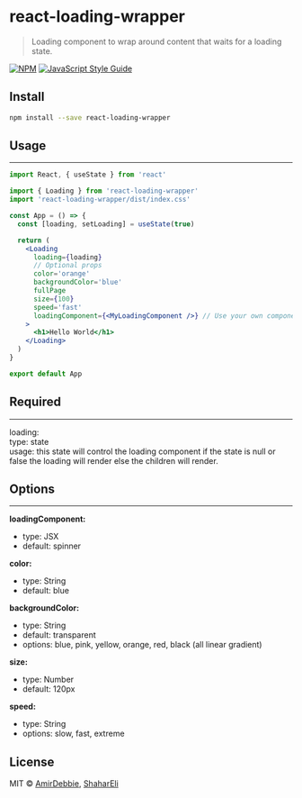 # react-loading-wrapper

> Loading component to wrap around content that waits for a loading state.

[![NPM](https://img.shields.io/npm/v/react-loading-wrapper.svg)](https://www.npmjs.com/package/react-loading-wrapper) [![JavaScript Style Guide](https://img.shields.io/badge/code_style-standard-brightgreen.svg)](https://standardjs.com)

## Install

```bash
npm install --save react-loading-wrapper
```

## Usage 
---

```jsx
import React, { useState } from 'react'

import { Loading } from 'react-loading-wrapper'
import 'react-loading-wrapper/dist/index.css'

const App = () => {
  const [loading, setLoading] = useState(true)

  return (
    <Loading 
      loading={loading}
      // Optional props
      color='orange'
      backgroundColor='blue'
      fullPage
      size={100}
      speed='fast'
      loadingComponent={<MyLoadingComponent />} // Use your own component for the loading screen is you want
    >
      <h1>Hello World</h1>
    </Loading>
  )
}

export default App
```

## Required
---
loading:\
type: state\
usage: this state will control the loading component if the state is null or false the loading will render else the children will render. 


## Options
---
**loadingComponent:**
- type: JSX 
- default: spinner

**color:**
- type: String
- default: blue

**backgroundColor:**
- type: String
- default: transparent
- options: blue, pink, yellow, orange, red, black
 (all linear gradient)

**size:**
- type: Number
- default: 120px

**speed:**
- type: String
- options: slow, fast, extreme

## License

MIT © [AmirDebbie](https://github.com/AmirDebbie), [ShaharEli](https://github.com/ShaharEli)
